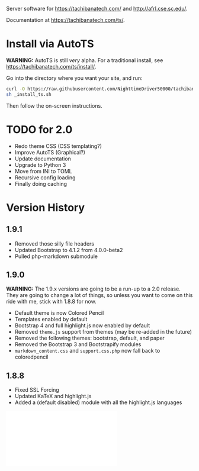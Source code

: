 Server software for <https://tachibanatech.com/> and <http://afrl.cse.sc.edu/>.

Documentation at <https://tachibanatech.com/ts/>.

# Install via AutoTS

**WARNING:** AutoTS is still *very* alpha. For a traditional install, see
<https://tachibanatech.com/ts/install/>.

Go into the directory where you want your site, and run:

```bash
curl -O https://raw.githubusercontent.com/NighttimeDriver50000/tachibanasite/master/_install_ts.sh
sh _install_ts.sh
```

Then follow the on-screen instructions.

# TODO for 2.0

-   Redo theme CSS (CSS templating?)
-   Improve AutoTS (Graphical?)
-   Update documentation
-   Upgrade to Python 3
-   Move from INI to TOML
-   Recursive config loading
-   Finally doing caching

# Version History

## 1.9.1

-   Removed those silly file headers
-   Updated Bootstrap to 4.1.2 from 4.0.0-beta2
-   Pulled php-markdown submodule

## 1.9.0

**WARNING:** The 1.9.x versions are going to be a run-up to a 2.0 release. They
are going to change a lot of things, so unless you want to come on this ride
with me, stick with 1.8.8 for now.

-   Default theme is now Colored Pencil
-   Templates enabled by default
-   Bootstrap 4 and full highlight.js now enabled by default
-   Removed `theme.js` support from themes (may be re-added in the future)
-   Removed the following themes: bootstrap, default, and paper
-   Removed the Bootstrap 3 and Bootstrapify modules
-   `markdown_content.css` and `support.css.php` now fall back to coloredpencil

## 1.8.8

-   Fixed SSL Forcing
-   Updated KaTeX and highlight.js
-   Added a (default disabled) module with all the highlight.js languages

![Pre-1.8.8 version history](oldchanges.markdown)
